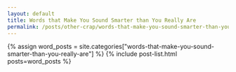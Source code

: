 ```yaml
---
layout: default
title: Words that Make You Sound Smarter than You Really Are
permalink: /posts/other-crap/words-that-make-you-sound-smarter-than-you-really-are/
---
```



{% assign word_posts = site.categories["words-that-make-you-sound-smarter-than-you-really-are"] %}
{% include post-list.html posts=word_posts %}
